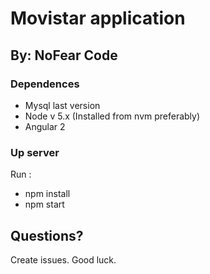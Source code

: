 # Movistar application
## By: NoFear Code


### Dependences

- Mysql last version
- Node v 5.x (Installed from nvm preferably)
- Angular 2

### Up server

Run : 
- npm install
- npm start

## Questions?

Create issues. Good luck.
